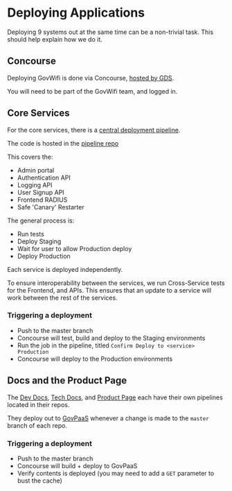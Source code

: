 # Deploying Applications

Deploying 9 systems out at the same time can be a non-trivial task. This should
help explain how we do it.

## Concourse

Deploying GovWifi is done via Concourse, [hosted by GDS][gds_concourse].

You will need to be part of the GovWifi team, and logged in.

## Core Services

For the core services, there is a [central deployment pipeline][concourse_deploy_pipeline].

The code is hosted in the [pipeline repo][concourse_deploy_pipeline_repo]

This covers the:

- Admin portal
- Authentication API
- Logging API
- User Signup API
- Frontend RADIUS
- Safe 'Canary' Restarter

The general process is:

- Run tests
- Deploy Staging
- Wait for user to allow Production deploy
- Deploy Production

Each service is deployed independently.

To ensure interoperability between the services, we run Cross-Service tests for the Frontend, and APIs.
This ensures that an update to a service will work between the rest of the services.

### Triggering a deployment

- Push to the master branch
- Concourse will test, build and deploy to the Staging environments
- Run the job in the pipeline, titled `Confirm Deploy to <service> Production`
- Concourse will deploy to the Production environments

## Docs and the Product Page

The [Dev Docs][dev-docs-repo], [Tech Docs][tech-docs-repo], and [Product Page][product-page-repo] each have their
own pipelines located in their repos.

They deploy out to [GovPaaS][govpaas] whenever a change is made to the `master` branch of each repo.

### Triggering a deployment

- Push to the master branch
- Concourse will build + deploy to GovPaaS
- Verify contents is deployed (you may need to add a `GET` parameter to bust the cache)


[gds_concourse]: https://cd.gds-reliability.engineering/
[concourse_deploy_pipeline]: https://cd.gds-reliability.engineering/teams/govwifi/pipelines/deploy
[concourse_deploy_pipeline_repo]: https://github.com/alphagov/govwifi-concourse-deploy-pipeline
[dev-docs-repo]: https://github.com/alphagov/govwifi-dev-docs
[tech-docs-repo]: https://github.com/alphagov/govwifi-tech-docs
[product-page-repo]: https://github.com/alphagov/govwifi-product-page
[govpaas]: https://www.cloud.service.gov.uk/
